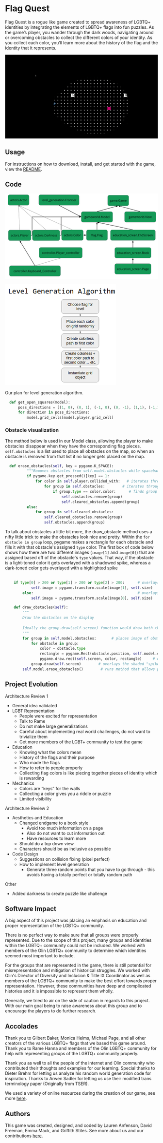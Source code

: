 # Flag Quest
Flag Quest is a rogue like game created to spread
awareness of LGBTQ+ identities by integrating the elements
of LGBTQ+ flags into fun puzzles. As the game’s player, you
wander through the dark woods, navigating around or overcoming
obstacles to collect the different colors of your identity.
As you collect each color, you’ll learn more about the
history of the flag and the identity that it represents.

![Gameplay GIF](images/gameplay.gif)

## Usage
For instructions on how to download, install, and get started with the game,
view the [README](https://sd19spring.github.io/FlagQuest/usage).

## Code
![Architecture Diagram](images/architecture_diagram.png)

![Architecture Diagram](images/level_generation_algorithm.png)

Our plan for level generation algorithm.

```python
  def get_open_squares(model):
      poss_directions = [(1, 0), (0, 1), (-1, 0), (0, -1), (1,1), (-1,1), (1,-1), (-1,-1)]
      for direction in poss_directions:
          model.grid_cells[model.player.grid_cell]
```

### Obstacle visualization
The method below is used in our Model class, allowing the player to make obstacles disappear when they have the corresponding flag pieces. ```self.obstacles``` is a list used to place all obstacles on the map, so when an obstacle is removed from that list it no longer gets placed on the map.

```python
  def erase_obstacles(self, key = pygame.K_SPACE):
          """Removes obstacles from self.model.obstacles while spacebar is held"""
          if pygame.key.get_pressed()[key] == 1:
              for color in self.player.collided_with:   # iterates through list of colors that have been collided with
                  for group in self.obstacles:        # iterates through all groups of obstacles
                      if group.type == color.color:      # finds group that corresponds to color that was just touched
                          self.obstacles.remove(group)
                          self.cleared_obstacles.append(group)
          else:
              for group in self.cleared_obstacles:
                  self.cleared_obstacles.remove(group)
                  self.obstacles.append(group)
```
To talk about obstacles a little bit more, the draw_obstacle method uses a nifty little trick to make the obstacles look nice and pretty. Within the ```for obstacle in group``` loop, pygame makes a rectangle for each obstacle and fills it with that obstacle's assigned ```type``` color. The first box of code below shows how there are two different images (```image[1]``` and ```image[0]```) that are assigned based off of the obstacle's ```type``` values. That way, if the obstacle is a light-toned color it gets overlayed with a shadowed spike, whereas a dark-toned color gets overlayed with a highlighted spike

```python
    
    if type[0] > 200 or type[1] > 200 or type[2] > 200:      # overlays a shadow spike layer if the obstacle color is too bright
            self.image = pygame.transform.scale(image[1], self.size)
        else:                                                # overlays a highlight spike layer if obstacle color is dark enough
            self.image = pygame.transform.scale(image[0], self.size)
```
```python
    def draw_obstacles(self):
        """
        Draw the obstacles on the display

        Ideally the group.draw(self.screen) function would draw both the colored square and the obstacle.png overlay
        """
        for group in self.model.obstacles:       # places image of obstacle for each obstacle created in Model
            for obstacle in group:
                color = obstacle.type
                rectangle = pygame.Rect(obstacle.position, self.model.cell_size)
                pygame.draw.rect(self.screen, color, rectangle)     # drawns foundation square of the obstacle's color
            group.draw(self.screen)        # overlays the shaded "spike"
        self.model.erase_obstacles()        # runs method that allows player to erase colored obstacles by holding spacebar
```

## Project Evolution
Architecture Review 1
* General idea validated
* LGBT Representation
  * People were excited for representation
  * Talk to Rame
  * Do not make large generalizations
  * Careful about implementing real world challenges, do not want to trivialize them
  * Get more members of the LGBT+ community to test the game
* Education
  * Knowing what the colors mean
  * History of the flags and their purpose
  * Who made the flags
  * How to refer to people properly
  * Collecting flag colors is like piecing together pieces of identity which is rewarding
* Mechanics
  * Colors are “keys” for the walls
  * Collecting a color gives you a riddle or puzzle
  * Limited visibility

Architecture Review 2
* Aesthetics and Education
  * Changed endgame to a book style
    * Avoid too much information on a page
    * Also do not want to cut information out
    * Have resources to learn more
  * Should do a top down view
  * Characters should be as inclusive as possible
* Code Design
  * Suggestions on collision fixing (pixel perfect)
  * How to implement level generation
    * Generate three random points that you have to go through - this avoids having
    a totally perfect or totally random path

Other
* Added darkness to create puzzle like challenge

## Software Impact
A big aspect of this project was placing an emphasis on education and proper
representation of the LGBTQ+ community.

There is no perfect way to make sure that all groups were properly represented.
Due to the scope of this project, many groups and identities within the LGBTQ+
community could not be included. We worked with members of the Olin LGBTQ+
community to determine which identities seemed most important to include.

For the groups that are represented in the game, there is still potential for
misrepresentation and mitigation of historical struggles. We worked with Olin's
Director of Diversity and Inclusion & Title IX Coordinator as well as members of
the LGBTQ+ community to make the best effort towards proper representation.
However, these communities have deep and complicated histories and it is
impossible to represent them wholly.

Generally, we tried to air on the side of caution in regards to this project.
With our main goal being to raise awareness about this group and to encourage
the players to do further research.

## Accolades
Thank you to Gilbert Baker, Monica Helms, Michael Page, and all other
creators of the various LGBTQ+ flags that we based this game
around. Thank you to Rame Hanna and members of the Olin
LGBTQ+ community for help with representing groups of the LGBTQ+
community properly.

Thank you as well to all the people of the internet
and Olin community who contributed their thoughts and examples
for our learning. Special thanks to Dieter Brehm for letting us
analyze his random world generation code for inspiration. Thanks
to Arwen Sadler for letting us use their modified trans terminology
paper (Originally from TSER).

We used a variety of online resources during the creation of our game, see more
[here](https://sd19spring.github.io/FlagQuest/resources).

## Authors
This game was created, designed, and coded by Lauren Anfenson,
David Freeman, Emma Mack, and Griffith Stites. See more about us and our
contributions [here](https://sd19spring.github.io/FlagQuest/about-us).
